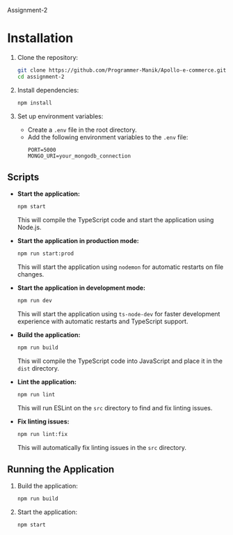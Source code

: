  Assignment-2
# Installation

1. Clone the repository:

   ```sh
   git clone https://github.com/Programmer-Manik/Apollo-e-commerce.git
   cd assignment-2
   ```

2. Install dependencies:

   ```sh
   npm install
   ```

3. Set up environment variables:
   - Create a `.env` file in the root directory.
   - Add the following environment variables to the `.env` file:
     ```env
     PORT=5000
     MONGO_URI=your_mongodb_connection
     ```

## Scripts

- **Start the application:**

  ```sh
  npm start
  ```

  This will compile the TypeScript code and start the application using Node.js.

- **Start the application in production mode:**

  ```sh
  npm run start:prod
  ```

  This will start the application using `nodemon` for automatic restarts on file changes.

- **Start the application in development mode:**

  ```sh
  npm run dev
  ```

  This will start the application using `ts-node-dev` for faster development experience with automatic restarts and TypeScript support.

- **Build the application:**

  ```sh
  npm run build
  ```

  This will compile the TypeScript code into JavaScript and place it in the `dist` directory.

- **Lint the application:**

  ```sh
  npm run lint
  ```

  This will run ESLint on the `src` directory to find and fix linting issues.

- **Fix linting issues:**
  ```sh
  npm run lint:fix
  ```
  This will automatically fix linting issues in the `src` directory.

## Running the Application

1. Build the application:

   ```sh
   npm run build
   ```

2. Start the application:

   ```sh
   npm start
   ```

